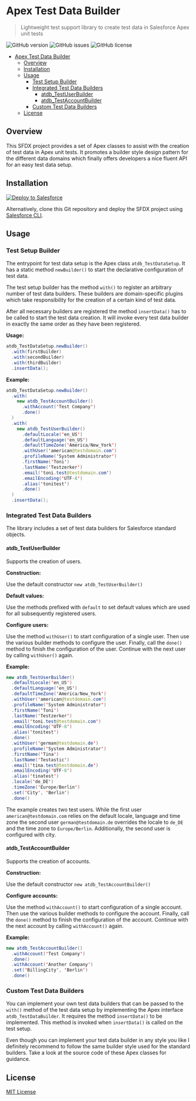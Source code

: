 # Apex Test Data Builder

> Lightweight test support library to create test data in Salesforce Apex unit tests

![GitHub version](https://img.shields.io/github/package-json/v/georgwittberger/apex-test-data-builder)
![GitHub issues](https://img.shields.io/github/issues/georgwittberger/apex-test-data-builder)
![GitHub license](https://img.shields.io/github/license/georgwittberger/apex-test-data-builder)

- [Apex Test Data Builder](#apex-test-data-builder)
  - [Overview](#overview)
  - [Installation](#installation)
  - [Usage](#usage)
    - [Test Setup Builder](#test-setup-builder)
    - [Integrated Test Data Builders](#integrated-test-data-builders)
      - [atdb_TestUserBuilder](#atdb_testuserbuilder)
      - [atdb_TestAccountBuilder](#atdb_testaccountbuilder)
    - [Custom Test Data Builders](#custom-test-data-builders)
  - [License](#license)

## Overview

This SFDX project provides a set of Apex classes to assist with the creation of test data in Apex unit tests. It promotes a builder style design pattern for the different data domains which finally offers developers a nice fluent API for an easy test data setup.

## Installation

<a href="https://githubsfdeploy.herokuapp.com?owner=georgwittberger&repo=apex-test-data-builder&ref=master">
  <img alt="Deploy to Salesforce"
       src="https://raw.githubusercontent.com/afawcett/githubsfdeploy/master/deploy.png">
</a>

Alternatively, clone this Git repository and deploy the SFDX project using [Salesforce CLI](https://developer.salesforce.com/tools/sfdxcli).

## Usage

### Test Setup Builder

The entrypoint for test data setup is the Apex class `atdb_TestDataSetup`. It has a static method `newBuilder()` to start the declarative configuration of test data.

The test setup builder has the method `with()` to register an arbitrary number of test data builders. These builders are domain-specific plugins which take responsibility for the creation of a certain kind of test data.

After all necessary builders are registered the method `insertData()` has to be called to start the test data creation. It will invoke every test data builder in exactly the same order as they have been registered.

**Usage:**

```java
atdb_TestDataSetup.newBuilder()
  .with(firstBuilder)
  .with(secondBuilder)
  .with(thirdBuilder)
  .insertData();
```

**Example:**

```java
atdb_TestDataSetup.newBuilder()
  .with(
    new atdb_TestAccountBuilder()
      .withAccount('Test Company')
      .done()
  )
  .with(
    new atdb_TestUserBuilder()
      .defaultLocale('en_US')
      .defaultLanguage('en_US')
      .defaultTimeZone('America/New_York')
      .withUser('american@testdomain.com')
      .profileName('System Administrator')
      .firstName('Toni')
      .lastName('Testzerker')
      .email('toni.test@testdomain.com')
      .emailEncoding('UTF-8')
      .alias('tonitest')
      .done()
  )
  .insertData();
```

### Integrated Test Data Builders

The library includes a set of test data builders for Salesforce standard objects.

#### atdb_TestUserBuilder

Supports the creation of users.

**Construction:**

Use the default constructor `new atdb_TestUserBuilder()`

**Default values:**

Use the methods prefixed with `default` to set default values which are used for all subsequently registered users.

**Configure users:**

Use the method `withUser()` to start configuration of a single user. Then use the various builder methods to configure the user. Finally, call the `done()` method to finish the configuration of the user. Continue with the next user by calling `withUser()` again.

**Example:**

```java
new atdb_TestUserBuilder()
  .defaultLocale('en_US')
  .defaultLanguage('en_US')
  .defaultTimeZone('America/New_York')
  .withUser('american@testdomain.com')
  .profileName('System Administrator')
  .firstName('Toni')
  .lastName('Testzerker')
  .email('toni.test@testdomain.com')
  .emailEncoding('UTF-8')
  .alias('tonitest')
  .done()
  .withUser('german@testdomain.de')
  .profileName('System Administrator')
  .firstName('Tina')
  .lastName('Testastic')
  .email('tina.test@testdomain.de')
  .emailEncoding('UTF-8')
  .alias('tinatest')
  .locale('de_DE')
  .timeZone('Europe/Berlin')
  .set('City', 'Berlin')
  .done()
```

The example creates two test users. While the first user `american@testdomain.com` relies on the default locale, language and time zone the second user `german@testdomain.de` overrides the locale to `de_DE` and the time zone to `Europe/Berlin`. Additionally, the second user is configured with city.

#### atdb_TestAccountBuilder

Supports the creation of accounts.

**Construction:**

Use the default constructor `new atdb_TestAccountBuilder()`

**Configure accounts:**

Use the method `withAccount()` to start configuration of a single account. Then use the various builder methods to configure the account. Finally, call the `done()` method to finish the configuration of the account. Continue with the next account by calling `withAccount()` again.

**Example:**

```java
new atdb_TestAccountBuilder()
  .withAccount('Test Company')
  .done()
  .withAccount('Another Company')
  .set('BillingCity', 'Berlin')
  .done()
```

### Custom Test Data Builders

You can implement your own test data builders that can be passed to the `with()` method of the test data setup by implementing the Apex interface `atdb_TestDataBuilder`. It requires the method `insertData()` to be implemented. This method is invoked when `insertData()` is called on the test setup.

Even though you can implement your test data builder in any style you like I definitely recommend to follow the same builder style used for the standard builders. Take a look at the source code of these Apex classes for guidance.

## License

[MIT License](https://opensource.org/licenses/MIT)
